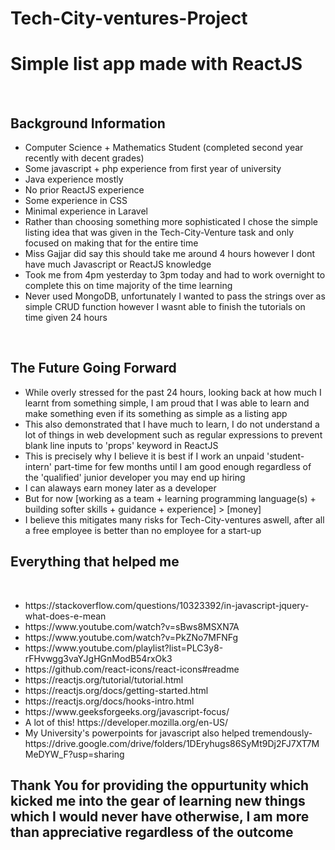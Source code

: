 # Tech-City-ventures-Project
<h1> Simple list app made with ReactJS </h1>
<br>
<h2> Background Information</h2>
<ul>
	<li>Computer Science + Mathematics Student (completed second year recently with decent grades)</li>
	<li>Some javascript + php experience from first year of university</li>
	<li>Java experience mostly</li>
	<li>No prior ReactJS experience</li>
	<li>Some experience in CSS</li>
	<li>Minimal experience in Laravel</li>
	<li>Rather than choosing something more sophisticated I chose the simple listing idea that was given in the Tech-City-Venture task and only focused on making that for the entire time</li>
	<li>Miss Gajjar did say this should take me around 4 hours however I dont have much Javascript or ReactJS knowledge</li>
	<li>Took me from 4pm yesterday to 3pm today and had to work overnight to complete this on time majority of the time learning</li>
	<li>Never used MongoDB, unfortunately I wanted to pass the strings over as simple CRUD function however I wasnt able to finish the tutorials on time given 24 hours</li>
	

</ul>

<br>

<h2> The Future Going Forward </h2>
<ul>
	<li>While overly stressed for the past 24 hours, looking back at how much I learnt from something simple, I am proud that I was able to learn and make something even if its something as simple as a listing app</li>
	<li>This also demonstrated that I have much to learn, I do not understand a lot of things in web development such as regular expressions to prevent blank line inputs to 'props' keyword in ReactJS</li>
	<li>This is precisely why I believe it is best if I work an unpaid 'student-intern' part-time for few months until I am good enough regardless of the 'qualified' junior developer you may end up hiring</li>
	<li>I can alaways earn money later as a developer</li>
	<li>But for now [working as a team + learning programming language(s) + building softer skills + guidance + experience] > [money]</li>
	<li>I believe this mitigates many risks for Tech-City-ventures aswell, after all a free employee is better than no employee for a start-up</li>
</ul>



<h2> Everything that helped me </h2>

<br>
<ul>	
	<li>https://stackoverflow.com/questions/10323392/in-javascript-jquery-what-does-e-mean</li>
	<li>https://www.youtube.com/watch?v=sBws8MSXN7A</li>
	<li>https://www.youtube.com/watch?v=PkZNo7MFNFg</li>
	<li>https://www.youtube.com/playlist?list=PLC3y8-rFHvwgg3vaYJgHGnModB54rxOk3</li>
	<li>https://github.com/react-icons/react-icons#readme</li>
	<li>https://reactjs.org/tutorial/tutorial.html</li>
	<li>https://reactjs.org/docs/getting-started.html</li>
	<li>https://reactjs.org/docs/hooks-intro.html</li>
	<li>https://www.geeksforgeeks.org/javascript-focus/</li>
	<li>A lot of this!  https://developer.mozilla.org/en-US/ </li>
	<li>My University's powerpoints for javascript also helped tremendously- https://drive.google.com/drive/folders/1DEryhugs86SyMt9Dj2FJ7XT7MMeDYW_F?usp=sharing</li>
	
	
</ul>



<h2> Thank You for providing the oppurtunity which kicked me into the gear of learning new things which I would never have otherwise, I am more than appreciative regardless of the outcome </h2>
